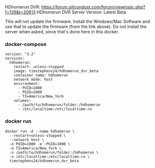 HDhomerun DVR: https://forum.silicondust.com/forum/viewtopic.php?f=126&t=20613
HDhomerun DVR Server Version: Latest Beta

This will not update the firmware. Install the Windows/Mac Software and use that to update the firmware (from the link above). Do not install the server when asked, since that's done here in this docker.

### docker-compose
```
version: "3.2"
services:
  hdhomerun:
    restart: unless-stopped
    image: timstephens24/hdhomerun_dvr_beta
    container_name: hdhomerun
    network_mode: host
    environment:
      - PUID=1000
      - PGID=1000
      - TZ=America/New_York
    volumes:
      - /path/to/hdhomerun/folder:/hdhomerun
      - /etc/localtime:/etc/localtime:ro
```
### docker run
```
docker run -d --name hdhomerun \
  --restart=unless-stopped \
  --network host \
  -e PUID=1000 -e -PGID=1000 \
  -e TZ=America/New_York \
  -v /path/to/hdhomerun/folder:/hdhomerun \
  -v /etc/localtime:/etc/localtime:ro \
  timstephens24/hdhomerun_dvr_beta
```
